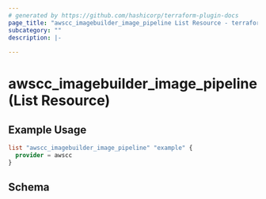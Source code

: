 ```yaml
---
# generated by https://github.com/hashicorp/terraform-plugin-docs
page_title: "awscc_imagebuilder_image_pipeline List Resource - terraform-provider-awscc"
subcategory: ""
description: |-
  
---
```


# awscc_imagebuilder_image_pipeline (List Resource)



## Example Usage

```terraform
list "awscc_imagebuilder_image_pipeline" "example" {
  provider = awscc
}
```

<!-- schema generated by tfplugindocs -->
## Schema

